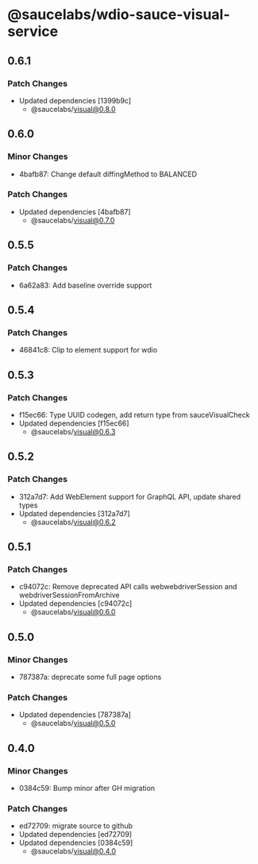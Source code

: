 # @saucelabs/wdio-sauce-visual-service

## 0.6.1

### Patch Changes

- Updated dependencies [1399b9c]
  - @saucelabs/visual@0.8.0

## 0.6.0

### Minor Changes

- 4bafb87: Change default diffingMethod to BALANCED

### Patch Changes

- Updated dependencies [4bafb87]
  - @saucelabs/visual@0.7.0

## 0.5.5

### Patch Changes

- 6a62a83: Add baseline override support

## 0.5.4

### Patch Changes

- 46841c8: Clip to element support for wdio

## 0.5.3

### Patch Changes

- f15ec66: Type UUID codegen, add return type from sauceVisualCheck
- Updated dependencies [f15ec66]
  - @saucelabs/visual@0.6.3

## 0.5.2

### Patch Changes

- 312a7d7: Add WebElement support for GraphQL API, update shared types
- Updated dependencies [312a7d7]
  - @saucelabs/visual@0.6.2

## 0.5.1

### Patch Changes

- c94072c: Remove deprecated API calls webwebdriverSession and webdriverSessionFromArchive
- Updated dependencies [c94072c]
  - @saucelabs/visual@0.6.0

## 0.5.0

### Minor Changes

- 787387a: deprecate some full page options

### Patch Changes

- Updated dependencies [787387a]
  - @saucelabs/visual@0.5.0

## 0.4.0

### Minor Changes

- 0384c59: Bump minor after GH migration

### Patch Changes

- ed72709: migrate source to github
- Updated dependencies [ed72709]
- Updated dependencies [0384c59]
  - @saucelabs/visual@0.4.0
